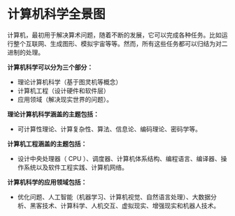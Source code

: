# 计算机科学全景图


计算机，最初用于解决算术问题，随着不断的发展，它可以完成各种任务。比如运行整个互联网、生成图形、模拟宇宙等等。然而，所有这些任务都可以归结为对二进制的处理。

**计算机科学可以分为三个部分：**

- 理论计算机科学（基于图灵机等概念）
- 计算机工程（设计硬件和软件层）
- 应用领域（解决现实世界的问题）。

**理论计算机科学涵盖的主题包括：**

- 可计算性理论、计算复杂性、算法、信息论、编码理论、密码学等。

**计算机工程涵盖的主题包括：**

- 设计中央处理器（ CPU ）、调度器、计算机体系结构、编程语言、编译器、操作系统以及软件工程实践、计算机网络。

**计算机科学的应用领域包括：**

- 优化问题、人工智能（机器学习、计算机视觉、自然语言处理）、大数据分析、黑客技术、计算科学、人机交互、虚拟现实、增强现实和机器人技术。
